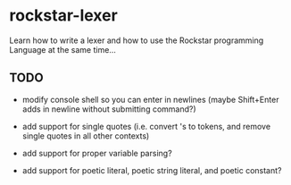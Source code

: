 # rockstar-lexer
Learn how to write a lexer and how to use the Rockstar programming Language at the same time...

## TODO

* modify console shell so you can enter in newlines (maybe Shift+Enter adds in newline without submitting command?)

* add support for single quotes (i.e. convert <identifier>'s to <identifier><IS> tokens, and remove single quotes in all other contexts)
* add support for proper variable parsing?
* add support for poetic literal, poetic string literal, and poetic constant?
